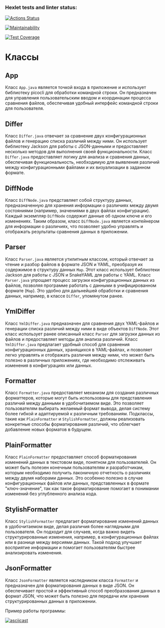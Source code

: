 ### Hexlet tests and linter status:
[![Actions Status](https://github.com/Helgarold/java-project-71/actions/workflows/hexlet-check.yml/badge.svg)](https://github.com/Helgarold/java-project-71/actions)

[![Maintainability](https://api.codeclimate.com/v1/badges/c450f1aa90bca07d7a50/maintainability)](https://codeclimate.com/github/Helgarold/java-project-71/maintainability)

[![Test Coverage](https://api.codeclimate.com/v1/badges/c450f1aa90bca07d7a50/test_coverage)](https://codeclimate.com/github/Helgarold/java-project-71/test_coverage)

# Классы

## App
Класс `App.java` является точкой входа в приложение и использует библиотеку picocli для обработки командной строки. Он предназначен для управления пользовательским вводом и координации процесса сравнения файлов, обеспечивая удобный интерфейс командной строки для пользователя.

## Differ
Класс `Differ.java` отвечает за сравнение двух конфигурационных файлов и генерацию списка различий между ними. Он использует библиотеку Jackson для работы с JSON-данными и предоставляет несколько методов для выполнения своей функциональности. Класс `Differ.java` предоставляет логику для анализа и сравнения данных, обеспечивая функциональность, необходимую для выявления различий между конфигурационными файлами и их визуализации в заданном формате.

## DiffNode
Класс `DiffNode.java` представляет собой структуру данных, предназначенную для хранения информации о различиях между двумя состояниями (например, значениями в двух файлах конфигурации). Каждый экземпляр `DiffNode` содержит данные об одном ключе и его изменениях. Таким образом, класс `DiffNode.java` является контейнером для информации о различиях, что позволяет удобно управлять и отображать результаты сравнения данных в приложении.

## Parser
Класс `Parser.java` является утилитным классом, который отвечает за чтение и разбор файлов в формате JSON и YAML, преобразуя их содержимое в структуру данных `Map`. Этот класс использует библиотеки Jackson для работы с JSON и SnakeYAML для работы с YAML. Класс `Parser.java` упрощает процесс загрузки конфигурационных данных из файлов, позволяя программе работать с данными в унифицированном формате (`Map`). Это удобно для дальнейшей обработки и сравнения данных, например, в классе `Differ`, упомянутом ранее.

## YmlDiffer
Класс `YmlDiffer.java` предназначен для сравнения двух YAML-файлов и генерации списка различий между ними в виде объектов `DiffNode`. Этот класс использует ранее описанный класс `Parser` для загрузки данных из файлов и предоставляет методы для анализа различий. Класс `YmlDiffer.java` предлагает удобный способ для сравнения конфигурационных данных, хранящихся в YAML-файлах, и позволяет легко управлять и отображать различия между ними, что может быть полезно в различных приложениях, где необходимо отслеживать изменения в конфигурациях или данных.

## Formatter
Класс `Formatter.java` предоставляет механизм для создания различных форматтеров, которые могут быть использованы для представления различий между данными в удобочитаемом виде. Это позволяет пользователям выбирать желаемый формат вывода, делая систему более гибкой и адаптируемой к различным требованиям. Подклассы, такие как `PlainFormatter` и `StylishFormatter`, должны реализовать конкретные способы форматирования различий, что облегчает добавление новых форматов в будущем.

## PlainFormatter
Класс `PlainFormatter` предоставляет способ форматирования изменений данных в текстовом виде, понятном для пользователей. Он может быть полезен конечным пользователям и разработчикам, которым необходимо получить лаконичную отчетность о различиях между двумя наборами данных. Это особенно полезно в случае конфигурационных файлов или данных, представленных в формате "ключ-значение", так как такое форматирование помогает в понимании изменений без углубленного анализа кода.

## StylishFormatter
Класс `StylishFormatter` предлагает форматирование изменений данных в удобочитаемом виде, делая различия более наглядными для пользователя. Он подходит для случаев, когда важно видеть структурированные изменения, например, в конфигурационных файлах или в разнице между версиями данных. Такой подход улучшает восприятие информации и помогает пользователям быстрее анализировать изменения.

## JsonFormatter
Класс `JsonFormatter` является наследником класса `Formatter` и предназначен для форматирования данных в виде JSON. Он обеспечивает простой и эффективный способ преобразования данных в формат JSON, что может быть полезно для передачи или хранения структурированных данных в приложении.

Пример работы программы:

[![asciicast](https://asciinema.org/a/zXKzpZ7pEMyKZqwmT7Wp2garQ.svg)](https://asciinema.org/a/zXKzpZ7pEMyKZqwmT7Wp2garQ)
